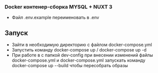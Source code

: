 ### Docker контенер-сборка MYSQL + NUXT 3

- Файл .env.example переименовать в .env

## Запуск

- Зайти в необходимую директорию с файлом docker-compose.yml
- Запустить команду docker-compose up / docker-compose up -d
- При работе в с папкой dev-config при внесении изменений файлы docker-compose.yml и docker-compose.yml запускать команду docker-compose up --build чтобы пересобрать образы
